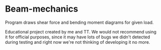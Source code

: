# Beam-mechanics
Program draws shear force and bending moment diagrams for given load.

Educational project created by me and TT. We would not recommend using it for official purposes, since it may have lots of bugs we didn't detected during testing and right now we're not thinking of developing it no more. 
